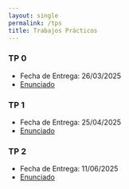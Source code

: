 ```yaml
---
layout: single
permalink: /tps
title: Trabajos Prácticos
---
```


### TP 0
- Fecha de Entrega: 26/03/2025
- <a href="/tp0"> Enunciado </a>

### TP 1
- Fecha de Entrega: 25/04/2025
- [Enunciado](../assets/pdf/TP1-1c2025.pdf)

### TP 2
- Fecha de Entrega: 11/06/2025
- [Enunciado](../assets/pdf/TP2-1c2025.pdf)
